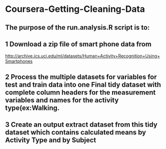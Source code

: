 # Coursera-Getting-Cleaning-Data
## The purpose of the run.analysis.R script is to:
## 1 Download a zip file of smart phone data from 
http://archive.ics.uci.edu/ml/datasets/Human+Activity+Recognition+Using+Smartphones 
## 2 Process the multiple datasets for variables for test and train data into one Final tidy dataset with complete column headers for the measurement variables and names for the activity type(ex:Walking.
## 3 Create an output extract dataset from this tidy dataset which contains calculated means by Activity Type and by Subject

## 
